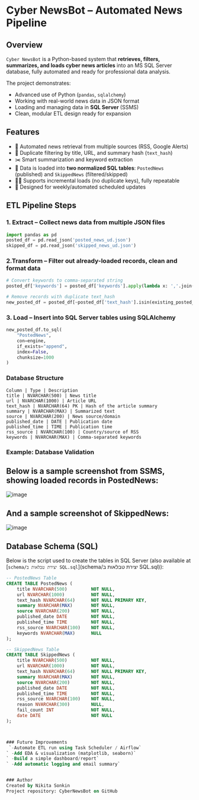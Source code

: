 # Cyber NewsBot – Automated News Pipeline

## Overview
`Cyber NewsBot` is a Python-based system that **retrieves, filters, summarizes, and loads cyber news articles** into an MS SQL Server database, fully automated and ready for professional data analysis.

The project demonstrates:
- Advanced use of Python (`pandas`, `sqlalchemy`)
- Working with real-world news data in JSON format
- Loading and managing data in **SQL Server** (SSMS)
- Clean, modular ETL design ready for expansion


## Features
- 🔎 Automated news retrieval from multiple sources (RSS, Google Alerts)
- 🧹 Duplicate filtering by title, URL, and summary hash (`text_hash`)
- ✂️ Smart summarization and keyword extraction
- 💾 Data is loaded into **two normalized SQL tables**: `PostedNews` (published) and `SkippedNews` (filtered/skipped)
- 🕵️‍♂️ Supports incremental loads (no duplicate keys), fully repeatable
- 📅 Designed for weekly/automated scheduled updates



## ETL Pipeline Steps

### 1. **Extract** – Collect news data from multiple JSON files
```python
import pandas as pd
posted_df = pd.read_json('posted_news_ud.json')
skipped_df = pd.read_json('skipped_news_ud.json')
```

### 2.Transform – Filter out already-loaded records, clean and format data
```python
# Convert keywords to comma-separated string
posted_df['keywords'] = posted_df['keywords'].apply(lambda x: ','.join(x) if isinstance(x, list) else str(x))

# Remove records with duplicate text_hash
new_posted_df = posted_df[~posted_df['text_hash'].isin(existing_posted_hashes)].drop_duplicates(subset=['text_hash'])
```

### 3. Load – Insert into SQL Server tables using SQLAlchemy
```python
new_posted_df.to_sql(
    "PostedNews",
    con=engine,
    if_exists="append",
    index=False,
    chunksize=1000
)
```
### Database Structure
```TABLE
Column | Type | Description
title | NVARCHAR(500) | News title
url | NVARCHAR(1000) | Article URL
text_hash | NVARCHAR(64) PK | Hash of the article summary
summary | NVARCHAR(MAX) | Summarized text
source | NVARCHAR(200) | News source/domain
published_date | DATE | Publication date
published_time | TIME | Publication time
rss_source | NVARCHAR(100) | Country/source of RSS
keywords | NVARCHAR(MAX) | Comma-separated keywords
```

### Example: Database Validation
## Below is a sample screenshot from SSMS, showing loaded records in PostedNews:<br>
![image](https://github.com/user-attachments/assets/1fbe28fb-39f6-4c42-b626-121832c24b31)

## And a sample screenshot of SkippedNews:<br>
![image](https://github.com/user-attachments/assets/a238d7f5-b847-4638-9f94-3e0dbd2f588d)

## Database Schema (SQL)

Below is the script used to create the tables in SQL Server (also available at [`schema/יצירת טבלאות ב SQL.sql`](schema/יצירת טבלאות ב SQL.sql)):

```sql
-- PostedNews Table
CREATE TABLE PostedNews (
    title NVARCHAR(500)         NOT NULL,
    url NVARCHAR(1000)          NOT NULL,
    text_hash NVARCHAR(64)      NOT NULL PRIMARY KEY,
    summary NVARCHAR(MAX)       NOT NULL,
    source NVARCHAR(200)        NOT NULL,
    published_date DATE         NOT NULL,
    published_time TIME         NOT NULL,
    rss_source NVARCHAR(100)    NOT NULL,
    keywords NVARCHAR(MAX)      NULL
);

-- SkippedNews Table
CREATE TABLE SkippedNews (
    title NVARCHAR(500)         NOT NULL,
    url NVARCHAR(1000)          NOT NULL,
    text_hash NVARCHAR(64)      NOT NULL PRIMARY KEY,
    summary NVARCHAR(MAX)       NOT NULL,
    source NVARCHAR(200)        NOT NULL,
    published_date DATE         NOT NULL,
    published_time TIME         NOT NULL,
    rss_source NVARCHAR(100)    NOT NULL,
    reason NVARCHAR(300)        NULL,
    fail_count INT              NOT NULL,
    date DATE                   NOT NULL
);



### Future Improvements
 `-Automate ETL run using Task Scheduler / Airflow`
` -Add EDA & visualization (matplotlib, seaborn)`
` -Build a simple dashboard/report`
` -Add automatic logging and email summary`


### Author
Created by Nikita Sonkin
Project repository: CyberNewsBot on GitHub
